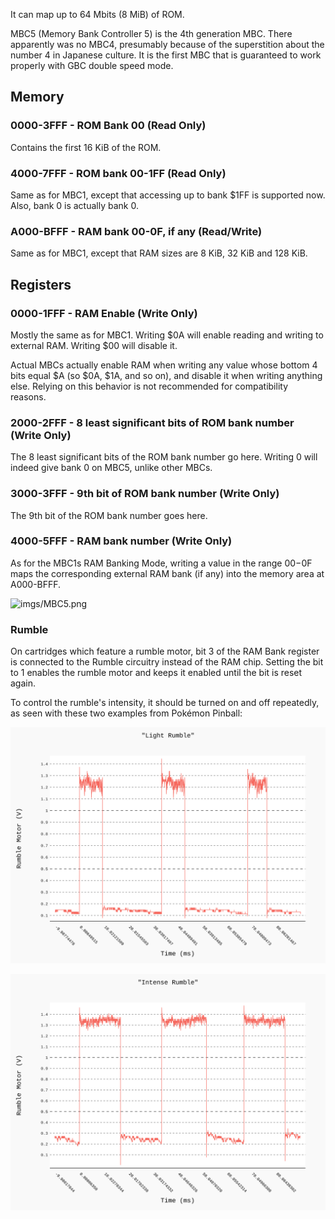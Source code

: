 It can map up to 64 Mbits (8 MiB) of ROM.

MBC5 (Memory Bank Controller 5) is the 4th generation MBC. There
apparently was no MBC4, presumably because of the superstition about the
number 4 in Japanese culture. It is the first MBC that is guaranteed to
work properly with GBC double speed mode.


## Memory

### 0000-3FFF - ROM Bank 00 (Read Only)

Contains the first 16 KiB of the ROM.

### 4000-7FFF - ROM bank 00-1FF (Read Only)

Same as for MBC1, except that accessing up to bank $1FF is supported
now. Also, bank 0 is actually bank 0.

### A000-BFFF - RAM bank 00-0F, if any (Read/Write)

Same as for MBC1, except that RAM sizes are 8 KiB, 32 KiB and 128 KiB.

## Registers

### 0000-1FFF - RAM Enable (Write Only)

Mostly the same as for MBC1. Writing $0A will enable reading and
writing to external RAM. Writing $00 will disable it.

Actual MBCs actually enable RAM when writing any value whose bottom 4 bits equal $A (so $0A, $1A, and so on), and disable it when writing anything else.
Relying on this behavior is not recommended for compatibility reasons.

### 2000-2FFF - 8 least significant bits of ROM bank number (Write Only)

The 8 least significant bits of the ROM bank number go here. Writing 0 will indeed
give bank 0 on MBC5, unlike other MBCs.

### 3000-3FFF - 9th bit of ROM bank number (Write Only)

The 9th bit of the ROM bank number goes here.

### 4000-5FFF - RAM bank number (Write Only)

As for the MBC1s RAM Banking Mode, writing a value in the range $00-$0F
maps the corresponding external RAM bank (if any) into the memory area at
A000-BFFF.

![](imgs/MBC5.png "imgs/MBC5.png")

### Rumble

On cartridges which feature a rumble motor, bit 3 of the RAM Bank register
is connected to the Rumble circuitry instead of the RAM chip. Setting the
bit to 1 enables the rumble motor and keeps it enabled until the bit is reset again.

To control the rumble's intensity, it should be turned on and off repeatedly,
as seen with these two examples from Pokémon Pinball:

![](imgs/Rumble_Medium.svg)

![](imgs/Rumble_Intense.svg)